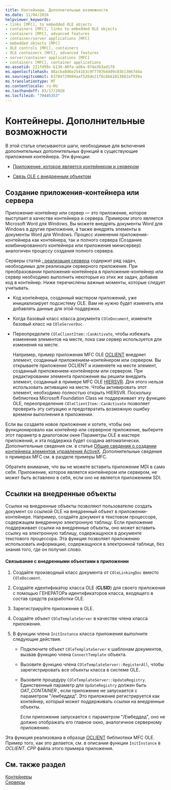 ```yaml
---
title: Контейнеры. Дополнительные возможности
ms.date: 11/04/2016
helpviewer_keywords:
- links [MFC], to embedded OLE objects
- containers [MFC], links to embedded OLE objects
- containers [MFC], advanced features
- container/server applications [MFC]
- embedded objects [MFC]
- OLE controls [MFC], containers
- OLE containers [MFC], advanced features
- server/container applications [MFC]
- containers [MFC], container applications
ms.assetid: 221fd99c-b138-40fa-ad6a-974e3b3ad1f8
ms.openlocfilehash: 88acba8d6e2541b3c9f7707b4dd9c03b13067dda
ms.sourcegitcommit: 63784729604aaf526de21f6c6b62813882af930a
ms.translationtype: MT
ms.contentlocale: ru-RU
ms.lasthandoff: 03/17/2020
ms.locfileid: "79445353"
---
```

# <a name="containers-advanced-features"></a>Контейнеры. Дополнительные возможности

В этой статье описываются шаги, необходимые для включения дополнительных дополнительных функций в существующие приложения контейнера. Эти функции:

- [Приложение, которое является контейнером и сервером](#_core_creating_a_container_server_application)

- [Связь OLE с внедренным объектом](#_core_links_to_embedded_objects)

##  <a name="_core_creating_a_container_server_application"></a>Создание приложения-контейнера или сервера

Приложение-контейнер или сервер — это приложение, которое выступает в качестве контейнера и сервера. Примером этого является Microsoft Word для Windows. Вы можете внедрять документы Word для Windows в другие приложения, а также внедрять элементы в документы Word для Windows. Процесс изменения приложения-контейнера как контейнера, так и полного сервера (Создание комбинированного контейнера или приложения минисервер) аналогичен процессу создания полного сервера.

Серверы статей [: реализация сервера](../mfc/servers-implementing-a-server.md) содержит ряд задач, необходимых для реализации серверного приложения. При преобразовании приложения-контейнера в приложение-контейнер или сервер необходимо выполнить некоторые из этих же задач, добавив код в контейнер. Ниже перечислены важные моменты, которые следует учитывать.

- Код контейнера, созданный мастером приложений, уже инициализирует подсистему OLE. Вам не нужно будет изменять или добавлять данные для этой поддержки.

- Когда базовый класс класса документа `COleDocument`, измените базовый класс на `COleServerDoc`.

- Переопределите `COleClientItem::CanActivate`, чтобы избежать изменения элементов на месте, пока сам сервер используется для изменения на месте.

   Например, пример приложения MFC OLE [OCLIENT](../overview/visual-cpp-samples.md) внедряет элемент, созданный приложением-контейнером или сервером. Вы открываете приложение OCLIENT и изменяете на месте элемент, созданный приложением-контейнером или сервером. При редактировании элемента приложения вы решили внедрить элемент, созданный в примере MFC OLE [HIERSVR](../overview/visual-cpp-samples.md). Для этого нельзя использовать активацию на месте. Чтобы активировать этот элемент, необходимо полностью открыть HIERSVR. Поскольку библиотека Microsoft Foundation Class не поддерживает эту функцию OLE, переопределение `COleClientItem::CanActivate` позволяет проверить эту ситуацию и предотвратить возможную ошибку времени выполнения в приложении.

Если вы создаете новое приложение и хотите, чтобы оно функционировало как контейнер или серверное приложение, выберите этот параметр в диалоговом окне Параметры OLE в мастере приложений, и эта поддержка будет создана автоматически. Дополнительные сведения см. в статье [Общие сведения о создании контейнера элементов управления ActiveX](../mfc/reference/creating-an-mfc-activex-control-container.md). Дополнительные сведения о примерах MFC см. в разделе примеры MFC.

Обратите внимание, что вы не можете вставить приложение MDI в само себя. Приложение, которое является контейнером или сервером, не может быть вставлено в себя, если оно не является приложением SDI.

##  <a name="_core_links_to_embedded_objects"></a>Ссылки на внедренные объекты

Ссылки на внедренные объекты позволяют пользователю создать документ со ссылкой OLE на внедренный объект в приложении-контейнере. Например, создайте документ в текстовом процессоре, содержащем внедренную электронную таблицу. Если приложение поддерживает ссылки на внедренные объекты, оно может вставить ссылку на электронную таблицу, содержащуюся в документе текстового процессора. Эта функция позволяет приложению использовать информацию, содержащуюся в электронной таблице, без знания того, где он получил слово.

#### <a name="to-link-to-embedded-objects-in-your-application"></a>Связывание с внедренными объектами в приложении

1. Создайте производный класс документа от `COleLinkingDoc` вместо `COleDocument`.

1. Создайте идентификатор класса OLE (**CLSID**) для своего приложения с помощью ГЕНЕРАТОРа идентификаторов класса, входящего в состав средств разработки OLE.

1. Зарегистрируйте приложение в OLE.

1. Создайте объект `COleTemplateServer` в качестве члена класса приложения.

1. В функции члена `InitInstance` класса приложения выполните следующие действия.

   - Подключите объект `COleTemplateServer` к шаблонам документов, вызвав функцию члена `ConnectTemplate` объекта.

   - Вызовите функцию члена `COleTemplateServer::RegisterAll`, чтобы зарегистрировать все объекты класса в системе OLE.

   - Вызовите процедуру `COleTemplateServer::UpdateRegistry`. Единственный параметр для `UpdateRegistry` должен быть *OAT_CONTAINER* , если приложение не запускается с параметром "/ембеддед". Это приложение регистрируется как контейнер, который может поддерживать ссылки на внедренные объекты.

      Если приложение запускается с параметром "/Ембеддед", оно не должно отображать его главное окно, аналогичное серверному приложению.

Эта функция реализована в образце [OCLIENT](../overview/visual-cpp-samples.md) библиотеки MFC OLE. Пример того, как это делается, см. в описании функции `InitInstance` в *OCLIENT. CPP* файла этого примера приложения.

## <a name="see-also"></a>См. также раздел

[Контейнеры](../mfc/containers.md)<br/>
[Серверы](../mfc/servers.md)
